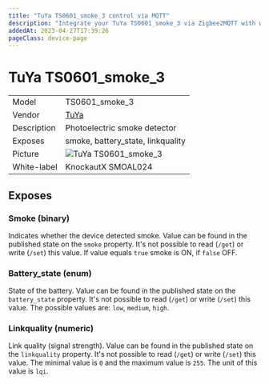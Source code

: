 ```yaml
---
title: "TuYa TS0601_smoke_3 control via MQTT"
description: "Integrate your TuYa TS0601_smoke_3 via Zigbee2MQTT with whatever smart home infrastructure you are using without the vendor's bridge or gateway."
addedAt: 2023-04-27T17:39:26
pageClass: device-page
---
```


<!-- !!!! -->
<!-- ATTENTION: This file is auto-generated through docgen! -->
<!-- You can only edit the "Notes"-Section between the two comment lines "Notes BEGIN" and "Notes END". -->
<!-- Do not use h1 or h2 heading within "## Notes"-Section. -->
<!-- !!!! -->

# TuYa TS0601_smoke_3

|     |     |
|-----|-----|
| Model | TS0601_smoke_3  |
| Vendor  | [TuYa](/supported-devices/#v=TuYa)  |
| Description | Photoelectric smoke detector |
| Exposes | smoke, battery_state, linkquality |
| Picture | ![TuYa TS0601_smoke_3](https://www.zigbee2mqtt.io/images/devices/TS0601_smoke_3.jpg) |
| White-label | KnockautX SMOAL024 |


<!-- Notes BEGIN: You can edit here. Add "## Notes" headline if not already present. -->


<!-- Notes END: Do not edit below this line -->



## Exposes

### Smoke (binary)
Indicates whether the device detected smoke.
Value can be found in the published state on the `smoke` property.
It's not possible to read (`/get`) or write (`/set`) this value.
If value equals `true` smoke is ON, if `false` OFF.

### Battery_state (enum)
State of the battery.
Value can be found in the published state on the `battery_state` property.
It's not possible to read (`/get`) or write (`/set`) this value.
The possible values are: `low`, `medium`, `high`.

### Linkquality (numeric)
Link quality (signal strength).
Value can be found in the published state on the `linkquality` property.
It's not possible to read (`/get`) or write (`/set`) this value.
The minimal value is `0` and the maximum value is `255`.
The unit of this value is `lqi`.

